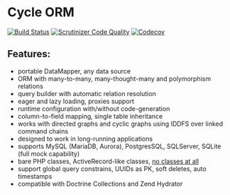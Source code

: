# Cycle ORM
[![Build Status](https://travis-ci.org/wolfy-j/cycle.svg?branch=master)](https://travis-ci.org/wolfy-j/cycle)
[![Scrutinizer Code Quality](https://scrutinizer-ci.com/g/wolfy-j/cycle/badges/quality-score.png?b=master)](https://scrutinizer-ci.com/g/wolfy-j/cycle/?branch=master)
[![Codecov](https://codecov.io/gh/wolfy-j/cycle/graph/badge.svg)](https://codecov.io/gh/wolfy-j/cycle)

Features:
---------
- portable DataMapper, any data source
- ORM with many-to-many, many-thought-many and polymorphism relations
- query builder with automatic relation resolution
- eager and lazy loading, proxies support
- runtime configuration with/without code-generation
- column-to-field mapping, single table inheritance
- works with directed graphs and cyclic graphs using IDDFS over linked command chains
- designed to work in long-running applications
- supports MySQL (MariaDB, Aurora), PostgresSQL, SQLServer, SQLite (full mock capability)
- bare PHP classes, ActiveRecord-like classes, [no classes at all](tests/Cycle/Classless)
- support global query constrains, UUIDs as PK, soft deletes, auto timestamps
- compatible with Doctrine Collections and Zend Hydrator
